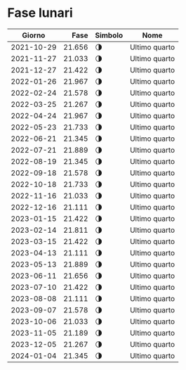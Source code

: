 # Fase lunari

Giorno     | Fase   | Simbolo | Nome
-----------|-------:|---|---
2021-10-29 | 21.656 | 🌗 | Ultimo quarto
2021-11-27 | 21.033 | 🌗 | Ultimo quarto
2021-12-27 | 21.422 | 🌗 | Ultimo quarto
2022-01-26 | 21.967 | 🌗 | Ultimo quarto
2022-02-24 | 21.578 | 🌗 | Ultimo quarto
2022-03-25 | 21.267 | 🌗 | Ultimo quarto
2022-04-24 | 21.967 | 🌗 | Ultimo quarto
2022-05-23 | 21.733 | 🌗 | Ultimo quarto
2022-06-21 | 21.345 | 🌗 | Ultimo quarto
2022-07-21 | 21.889 | 🌗 | Ultimo quarto
2022-08-19 | 21.345 | 🌗 | Ultimo quarto
2022-09-18 | 21.578 | 🌗 | Ultimo quarto
2022-10-18 | 21.733 | 🌗 | Ultimo quarto
2022-11-16 | 21.033 | 🌗 | Ultimo quarto
2022-12-16 | 21.111 | 🌗 | Ultimo quarto
2023-01-15 | 21.422 | 🌗 | Ultimo quarto
2023-02-14 | 21.811 | 🌗 | Ultimo quarto
2023-03-15 | 21.422 | 🌗 | Ultimo quarto
2023-04-13 | 21.111 | 🌗 | Ultimo quarto
2023-05-13 | 21.889 | 🌗 | Ultimo quarto
2023-06-11 | 21.656 | 🌗 | Ultimo quarto
2023-07-10 | 21.422 | 🌗 | Ultimo quarto
2023-08-08 | 21.111 | 🌗 | Ultimo quarto
2023-09-07 | 21.578 | 🌗 | Ultimo quarto
2023-10-06 | 21.033 | 🌗 | Ultimo quarto
2023-11-05 | 21.189 | 🌗 | Ultimo quarto
2023-12-05 | 21.267 | 🌗 | Ultimo quarto
2024-01-04 | 21.345 | 🌗 | Ultimo quarto
